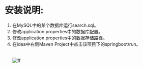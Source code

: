 # 安装说明:
1. 在MySQL中的某个数据库运行search.sql。<br>
2. 修改application.properties中的数据库配置。<br>
3. 修改application.properties中的数据存储路径。<br>
4. 在idea中右侧Maven Project中点击该项目下的springboot/run。
<br><br><br>
![ff](https://timgsa.baidu.com/timg?image&quality=80&size=b9999_10000&sec=1511959124031&di=6a223b23b524bbb31f97667ae4b4f2d7&imgtype=0&src=http%3A%2F%2Fimg3.duitang.com%2Fuploads%2Fitem%2F201609%2F04%2F20160904111856_uHWr3.jpeg)